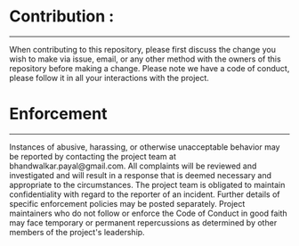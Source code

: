 # Contribution :
<hr>
When contributing to this repository, please first discuss the change you wish to make via issue, email,
or any other method with the owners of this repository before making a change.
Please note we have a code of conduct, please follow it in all your interactions with the project.


# Enforcement
<hr>
Instances of abusive, harassing, or otherwise unacceptable behavior may be reported by contacting the project team at bhandwalkar.payal@gmail.com. 
All complaints will be reviewed and investigated and will result in a response that is deemed necessary and appropriate to the circumstances.
The project team is obligated to maintain confidentiality with regard to the reporter of an incident. Further details of specific enforcement policies may be posted separately.
Project maintainers who do not follow or enforce the Code of Conduct in good faith may face temporary or permanent repercussions as determined by other members
of the project's leadership.
